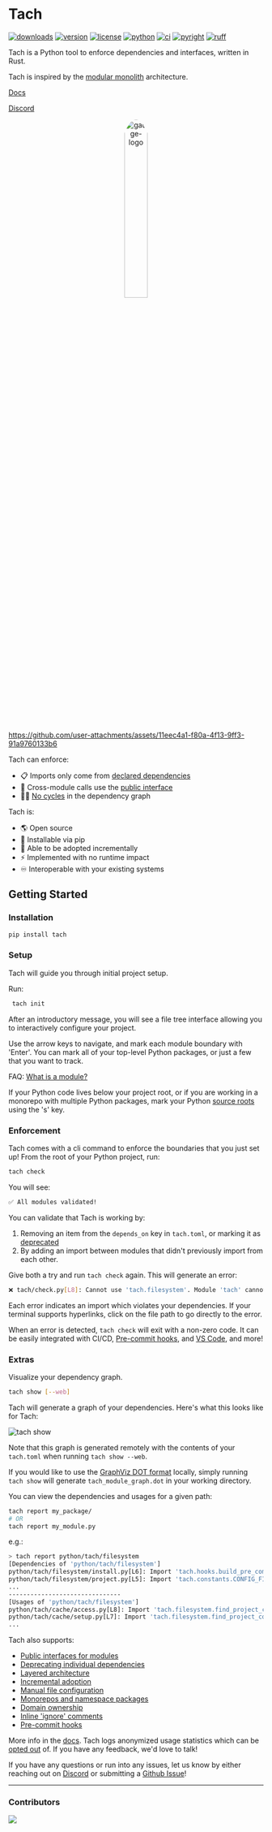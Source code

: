 # Tach

[![downloads](https://static.pepy.tech/badge/tach/month)](https://pepy.tech/project/tach)
[![version](https://img.shields.io/pypi/v/tach.svg)](https://pypi.Python.org/pypi/tach)
[![license](https://img.shields.io/pypi/l/tach.svg)](https://pypi.Python.org/pypi/tach)
[![python](https://img.shields.io/pypi/pyversions/tach.svg)](https://pypi.Python.org/pypi/tach)
[![ci](https://github.com/gauge-sh/tach/actions/workflows/ci.yml/badge.svg)](https://github.com/gauge-sh/tach/actions/workflows/ci.yml)
[![pyright](https://microsoft.github.io/pyright/img/pyright_badge.svg)](https://microsoft.github.io/pyright/)
[![ruff](https://img.shields.io/endpoint?url=https://raw.githubusercontent.com/astral-sh/ruff/main/assets/badge/v2.json)](https://github.com/astral-sh/ruff)

Tach is a Python tool to enforce dependencies and interfaces, written in Rust.

Tach is inspired by the [modular monolith](https://www.milanjovanovic.tech/blog/what-is-a-modular-monolith) architecture.

[Docs](https://docs.gauge.sh)

[Discord](https://discord.gg/Kz2TnszerR)

<div align="center">
    <img src="docs/assets/light_logo.png" alt="gauge-logo" width="30%"  style="border-radius: 50%; padding-bottom: 20px"/>
</div>

https://github.com/user-attachments/assets/11eec4a1-f80a-4f13-9ff3-91a9760133b6



Tach can enforce:

- 📋 Imports only come from [declared dependencies](https://docs.gauge.sh/usage/configuration#modules)
- 🤝 Cross-module calls use the [public interface](https://docs.gauge.sh/usage/configuration#interfaces)
- ⛓️‍💥 [No cycles](https://docs.gauge.sh/usage/configuration) in the dependency graph


Tach is:

- 🌎 Open source
- 🐍 Installable via pip
- 🔧 Able to be adopted incrementally
- ⚡ Implemented with no runtime impact
- ♾️ Interoperable with your existing systems

## Getting Started

### Installation

```bash
pip install tach
```

### Setup

Tach will guide you through initial project setup.

Run:
```bash
 tach init
```

After an introductory message, you will see a file tree interface allowing you to interactively configure your project.

Use the arrow keys to navigate, and mark each module boundary with 'Enter'. You can mark all of your top-level Python packages, or just a few that you want to track.

FAQ: [What is a module?](https://docs.gauge.sh/usage/faq#what-is-a-module%3F)

If your Python code lives below your project root, or if you are working in a monorepo with multiple Python packages, mark your Python [source roots](https://docs.gauge.sh/usage/configuration#source-roots) using the 's' key.

### Enforcement

Tach comes with a cli command to enforce the boundaries that you just set up! From the root of your Python project, run:

```bash
tach check
```

You will see:

```bash
✅ All modules validated!
```

You can validate that Tach is working by:

1. Removing an item from the `depends_on` key in `tach.toml`, or marking it as [deprecated](https://docs.gauge.sh/usage/deprecate)
2. By adding an import between modules that didn't previously import from each other.

Give both a try and run `tach check` again. This will generate an error:

```bash
❌ tach/check.py[L8]: Cannot use 'tach.filesystem'. Module 'tach' cannot depend on 'tach.filesystem'.
```

Each error indicates an import which violates your dependencies. If your terminal supports hyperlinks, click on the file path to go directly to the error.

When an error is detected, `tach check` will exit with a non-zero code. It can be easily integrated with CI/CD, [Pre-commit hooks](https://docs.gauge.sh/usage/commands#tach-install), and [VS Code](https://marketplace.visualstudio.com/items?itemName=Gauge.tach), and more!

### Extras

Visualize your dependency graph.

```bash
tach show [--web]
```

Tach will generate a graph of your dependencies. Here's what this looks like for Tach:

![tach show](docs/assets/tach_show.png)

Note that this graph is generated remotely with the contents of your `tach.toml` when running `tach show --web`.

If you would like to use the [GraphViz DOT format](https://graphviz.org/about/) locally, simply running `tach show` will generate `tach_module_graph.dot` in your working directory.

You can view the dependencies and usages for a given path:

```bash
tach report my_package/
# OR
tach report my_module.py
```

e.g.:

```bash
> tach report python/tach/filesystem
[Dependencies of 'python/tach/filesystem']
python/tach/filesystem/install.py[L6]: Import 'tach.hooks.build_pre_commit_hook_content'
python/tach/filesystem/project.py[L5]: Import 'tach.constants.CONFIG_FILE_NAME'
...
-------------------------------
[Usages of 'python/tach/filesystem']
python/tach/cache/access.py[L8]: Import 'tach.filesystem.find_project_config_root'
python/tach/cache/setup.py[L7]: Import 'tach.filesystem.find_project_config_root'
...
```

Tach also supports:

- [Public interfaces for modules](https://docs.gauge.sh/usage/interfaces/)
- [Deprecating individual dependencies](https://docs.gauge.sh/usage/deprecate)
- [Layered architecture](https://docs.gauge.sh/usage/layers)
- [Incremental adoption](https://docs.gauge.sh/usage/unchecked-modules)
- [Manual file configuration](https://docs.gauge.sh/usage/configuration)
- [Monorepos and namespace packages](https://docs.gauge.sh/usage/configuration#source-roots)
- [Domain ownership](https://docs.gauge.sh/usage/configuration#tach-domain-toml)
- [Inline 'ignore' comments](https://docs.gauge.sh/usage/tach-ignore)
- [Pre-commit hooks](https://docs.gauge.sh/usage/commands#tach-install)

More info in the [docs](https://docs.gauge.sh/). Tach logs anonymized usage statistics which can be [opted out](https://docs.gauge.sh/usage/faq/) of.
If you have any feedback, we'd love to talk!

If you have any questions or run into any issues, let us know by either reaching out on [Discord](https://discord.gg/Kz2TnszerR) or submitting a [Github Issue](https://github.com/gauge-sh/tach/issues)!

---

### Contributors

<a href="https://github.com/gauge-sh/tach/graphs/contributors">
  <img src="https://contrib.rocks/image?repo=gauge-sh/tach" />
</a>
